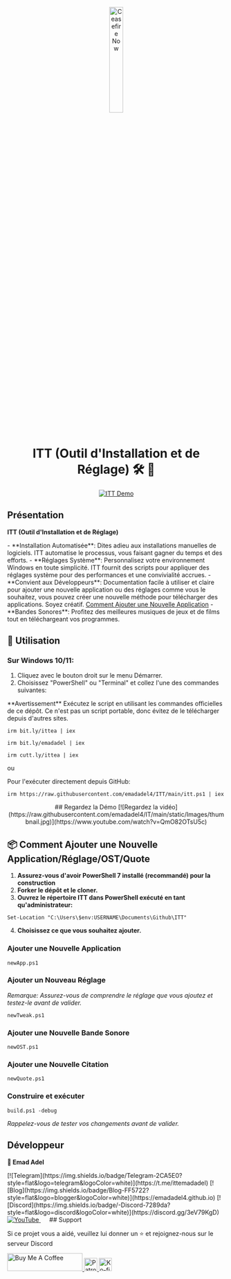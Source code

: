 <p align="center">
  <a href="https://techforpalestine.org/learn-more" rel="nofollow">
    <img src="https://raw.githubusercontent.com/Safouene1/support-palestine-banner/master/StandWithPalestine.svg" alt="Ceasefire Now" style="width:25%;">
  </a>
</p>
<h1 align="center">
ITT (Outil d'Installation et de Réglage) 🛠️ 🚀
</h1>
<p align="center">
  <a target="_blank" rel="noopener noreferrer" href="https://raw.githubusercontent.com/emadadel4/ITT/main/static/Images/demo.PNG">
    <img src="https://raw.githubusercontent.com/emadadel4/ITT/main/static/Images/demo.PNG" alt="ITT Demo" style="max-width: 100%;">
  </a>
</p>
<h2>Présentation</h2>
<p><strong>ITT (Outil d'Installation et de Réglage)</strong></p>
- **Installation Automatisée**: Dites adieu aux installations manuelles de logiciels. ITT automatise le processus, vous faisant gagner du temps et des efforts.
- **Réglages Système**: Personnalisez votre environnement Windows en toute simplicité. ITT fournit des scripts pour appliquer des réglages système pour des performances et une convivialité accrues.
- **Convient aux Développeurs**: Documentation facile à utiliser et claire pour ajouter une nouvelle application ou des réglages comme vous le souhaitez, vous pouvez créer une nouvelle méthode pour télécharger des applications. Soyez créatif. <a href="#--how-to-add-a-new-apptweakostquote">Comment Ajouter une Nouvelle Application</a>
- **Bandes Sonores**: Profitez des meilleures musiques de jeux et de films tout en téléchargeant vos programmes.
<h2>🚀 Utilisation</h2>
<h3>Sur Windows 10/11:</h3>
<ol>
<li>Cliquez avec le bouton droit sur le menu Démarrer.</li>
<li>Choisissez "PowerShell" ou "Terminal" et collez l'une des commandes suivantes:</li>
</ol>
**Avertissement**  
Exécutez le script en utilisant les commandes officielles de ce dépôt. Ce n'est pas un script portable, donc évitez de le télécharger depuis d'autres sites.
<pre><code>irm bit.ly/ittea | iex</code></pre>
<pre><code>irm bit.ly/emadadel | iex</code></pre>
<pre><code>irm cutt.ly/ittea | iex</code></pre>
ou
<p>Pour l'exécuter directement depuis GitHub:</p>
<pre><code>irm https://raw.githubusercontent.com/emadadel4/ITT/main/itt.ps1 | iex
</code></pre>
<div align="center">
  ## Regardez la Démo
  [![Regardez la vidéo](https://raw.githubusercontent.com/emadadel4/IT/main/static/Images/thumbnail.jpg)](https://www.youtube.com/watch?v=QmO82OTsU5c)
</div>
<h2> 📦 Comment Ajouter une Nouvelle Application/Réglage/OST/Quote</h2>
<ol>
<li><strong>Assurez-vous d'avoir PowerShell 7 installé (recommandé) pour la construction</strong></li>
<li><strong>Forker le dépôt et le cloner.</strong></li>
<li><strong>Ouvrez le répertoire ITT dans PowerShell exécuté en tant qu'administrateur:</strong></li>
</ol>
<pre><code>Set-Location "C:\Users\$env:USERNAME\Documents\Github\ITT"
</code></pre>
<ol start="4">
<li><strong>Choisissez ce que vous souhaitez ajouter.</strong></li>
</ol>
<h3>Ajouter une Nouvelle Application</h3>
<pre><code>newApp.ps1
</code></pre>
<h3>Ajouter un Nouveau Réglage</h3>
<p><em>Remarque: Assurez-vous de comprendre le réglage que vous ajoutez et testez-le avant de valider.</em></p>
<pre><code>newTweak.ps1
</code></pre>
<h3>Ajouter une Nouvelle Bande Sonore</h3>
<pre><code>newOST.ps1
</code></pre>
<h3>Ajouter une Nouvelle Citation</h3>
<pre><code>newQuote.ps1
</code></pre>
<h3>Construire et exécuter</h3>
<pre><code>build.ps1 -debug
</code></pre>
<p><em>Rappelez-vous de tester vos changements avant de valider.</em></p>
<h2>Développeur</h2>
<p><strong>👤 Emad Adel</strong></p>
[![Telegram](https://img.shields.io/badge/Telegram-2CA5E0?style=flat&logo=telegram&logoColor=white)](https://t.me/ittemadadel) [![Blog](https://img.shields.io/badge/Blog-FF5722?style=flat&logo=blogger&logoColor=white)](https://emadadel4.github.io) [![Discord](https://img.shields.io/badge/-Discord-7289da?style=flat&logo=discord&logoColor=white)](https://discord.gg/3eV79KgD)  <a href="https://www.youtube.com/@emadadel4" style="margin-right: 20px;">
        <img src="https://img.shields.io/badge/YouTube-FF0000?style=flat&logo=youtube&logoColor=white" alt="YouTube">
</a>
## Support 
<p>Si ce projet vous a aidé, veuillez lui donner un ⭐️ et rejoignez-nous sur le serveur Discord</p>
<a href="https://www.buymeacoffee.com/emadadel" target="_blank">
  <img src="https://cdn.buymeacoffee.com/buttons/default-orange.png" alt="Buy Me A Coffee" height="41" width="174">
</a>
<a href="https://www.patreon.com/emadadel" target="_blank">
  <img src="https://img.shields.io/badge/Patron-blue?logo=patreon" alt="Patron" height="30">
</a>
<a href="https://ko-fi.com/emadadel" target="_blank">
  <img src="https://img.shields.io/badge/Ko--fi-blue?logo=kofi" alt="Ko-fi" height="30">
</a>
